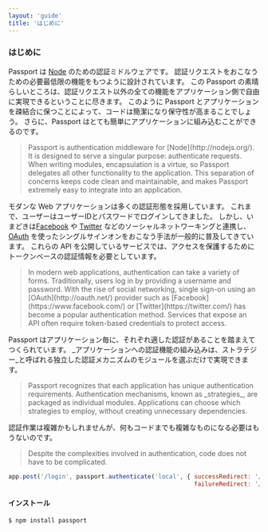 ```yaml
---
layout: 'guide'
title: 'はじめに'
---
```


### はじめに

Passport は [Node](http://nodejs.org/) のための認証ミドルウェアです。
認証リクエストをおこなうための必要最低限の機能をもつように設計されています。
この Passport の素晴らしいところは、認証リクエスト以外の全ての機能をアプリケーション側で自由に実現できるということに尽きます。
このように Passport とアプリケーションを疎結合に保つことによって、コードは簡潔になり保守性が高まることでしょう。
さらに、Passport はとても簡単にアプリケーションに組み込むことができるのです。

<blockquote class="original">
Passport is authentication middleware for [Node](http://nodejs.org/).  It is
designed to serve a singular purpose: authenticate requests.  When writing
modules, encapsulation is a virtue, so Passport delegates all other
functionality to the application.  This separation of concerns keeps code clean
and maintainable, and makes Passport extremely easy to integrate into an
application.
</blockquote>

モダンな Web アプリケーションは多くの認証形態を採用しています。
これまで、ユーザーはユーザーIDとパスワードでログインしてきました。
しかし、いまどきは[Facebook](https://www.facebook.com/) や [Twitter](https://twitter.com/) などのソーシャルネットワーキングと連携し、 [OAuth](http://oauth.net/) を使ったシングルサインオンをおこなう手法が一般的に普及してきています。
これらの API を公開しているサービスでは、アクセスを保護するためにトークンベースの認証情報を必要としています。

<blockquote class="original">
In modern web applications, authentication can take a variety of forms.
Traditionally, users log in by providing a username and password.  With the rise
of social networking, single sign-on using an [OAuth](http://oauth.net/)
provider such as [Facebook](https://www.facebook.com/) or [Twitter](https://twitter.com/)
has become a popular authentication method.  Services that expose an API often
require token-based credentials to protect access.
</blockquote>

Passport はアプリケーション毎に、それぞれ適した認証があることを踏まえてつくられています。
_アプリケーションへの認証機能の組み込みは、ストラテジー_と呼ばれる独立した認証メカニズムのモジュールを選ぶだけで実現できます。

<blockquote class="original">
Passport recognizes that each application has unique authentication
requirements.  Authentication mechanisms, known as _strategies_, are packaged as
individual modules.  Applications can choose which strategies to employ, without
creating unnecessary dependencies.
</blockquote>

認証作業は複雑かもしれませんが、何もコードまでも複雑なものになる必要はもうないのです。

<blockquote class="original">
Despite the complexities involved in authentication, code does not have to be
complicated.
</blockquote>

```javascript
app.post('/login', passport.authenticate('local', { successRedirect: '/',
                                                    failureRedirect: '/login' }));
```

#### インストール

```bash
$ npm install passport
```
